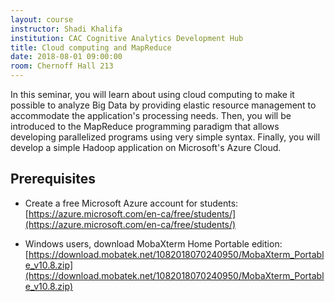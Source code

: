```yaml
---
layout: course
instructor: Shadi Khalifa
institution: CAC Cognitive Analytics Development Hub
title: Cloud computing and MapReduce
date: 2018-08-01 09:00:00
room: Chernoff Hall 213
---
```


In this seminar, you will learn about using cloud computing
to make it possible to analyze Big Data by providing elastic
resource management to accommodate the application's processing needs. Then, you
will be introduced to the MapReduce programming paradigm that allows developing
parallelized programs using very simple syntax. Finally, you will develop a
simple Hadoop application on Microsoft's Azure Cloud.

## Prerequisites

- Create a free Microsoft Azure account for students:
  [https://azure.microsoft.com/en-ca/free/students/](https://azure.microsoft.com/en-ca/free/students/)

- Windows users, download MobaXterm Home Portable edition:
  [https://download.mobatek.net/1082018070240950/MobaXterm_Portable_v10.8.zip](https://download.mobatek.net/1082018070240950/MobaXterm_Portable_v10.8.zip)
